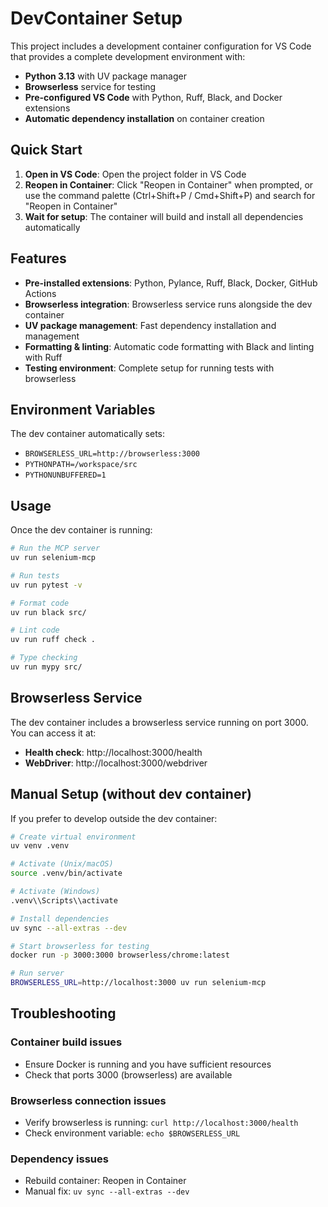 # DevContainer Setup

This project includes a development container configuration for VS Code that provides a complete development environment with:

- **Python 3.13** with UV package manager
- **Browserless** service for testing
- **Pre-configured VS Code** with Python, Ruff, Black, and Docker extensions
- **Automatic dependency installation** on container creation

## Quick Start

1. **Open in VS Code**: Open the project folder in VS Code
2. **Reopen in Container**: Click "Reopen in Container" when prompted, or use the command palette (Ctrl+Shift+P / Cmd+Shift+P) and search for "Reopen in Container"
3. **Wait for setup**: The container will build and install all dependencies automatically

## Features

- **Pre-installed extensions**: Python, Pylance, Ruff, Black, Docker, GitHub Actions
- **Browserless integration**: Browserless service runs alongside the dev container
- **UV package management**: Fast dependency installation and management
- **Formatting & linting**: Automatic code formatting with Black and linting with Ruff
- **Testing environment**: Complete setup for running tests with browserless

## Environment Variables

The dev container automatically sets:

- `BROWSERLESS_URL=http://browserless:3000`
- `PYTHONPATH=/workspace/src`
- `PYTHONUNBUFFERED=1`

## Usage

Once the dev container is running:

```bash
# Run the MCP server
uv run selenium-mcp

# Run tests
uv run pytest -v

# Format code
uv run black src/

# Lint code
uv run ruff check .

# Type checking
uv run mypy src/
```

## Browserless Service

The dev container includes a browserless service running on port 3000. You can access it at:

- **Health check**: http://localhost:3000/health
- **WebDriver**: http://localhost:3000/webdriver

## Manual Setup (without dev container)

If you prefer to develop outside the dev container:

```bash
# Create virtual environment
uv venv .venv

# Activate (Unix/macOS)
source .venv/bin/activate

# Activate (Windows)
.venv\\Scripts\\activate

# Install dependencies
uv sync --all-extras --dev

# Start browserless for testing
docker run -p 3000:3000 browserless/chrome:latest

# Run server
BROWSERLESS_URL=http://localhost:3000 uv run selenium-mcp
```

## Troubleshooting

### Container build issues

- Ensure Docker is running and you have sufficient resources
- Check that ports 3000 (browserless) are available

### Browserless connection issues

- Verify browserless is running: `curl http://localhost:3000/health`
- Check environment variable: `echo $BROWSERLESS_URL`

### Dependency issues

- Rebuild container: Reopen in Container
- Manual fix: `uv sync --all-extras --dev`